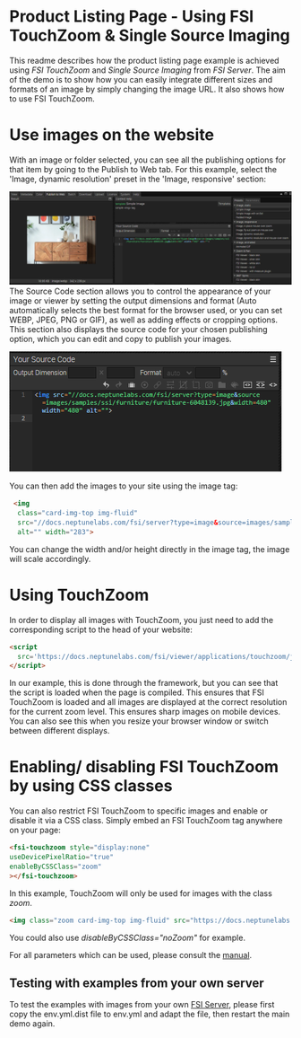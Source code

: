 # Product Listing Page - Using FSI TouchZoom & Single Source Imaging

This readme describes how the product listing page example is achieved using *FSI TouchZoom* and *Single Source Imaging* from *FSI Server*.
The aim of the demo is to show how you can easily integrate different sizes and formats of an image by simply changing the image URL.
It also shows how to use FSI TouchZoom.


# Use images on the website
With an image or folder selected, you can see all the publishing options for that item by going to the Publish to Web tab.
For this example, select the 'Image, dynamic resolution' preset in the 'Image, responsive' section:

![Config Image](readme-plp-1.png)
The Source Code section allows you to control the appearance of your image or viewer by setting the output dimensions and format (Auto automatically selects the best format for the browser used, or you can set WEBP, JPEG, PNG or GIF), as well as adding effects or cropping options.
This section also displays the source code for your chosen publishing option, which you can edit and copy to publish your images.

![Config Image](readme-plp-2.png)

You can then add the images to your site using the image tag:

```html
 <img
  class="card-img-top img-fluid"
  src="//docs.neptunelabs.com/fsi/server?type=image&source=images/samples/ssi/furniture/images/samples/ssi/furniture/furniture-6048139.jpg&width=342"
  alt="" width="283">
```
You can change the width and/or height directly in the image tag, the image will scale accordingly.

# Using TouchZoom

In order to display all images with TouchZoom, you just need to add the corresponding script
to the head of your website:

```html
<script
  src='https://docs.neptunelabs.com/fsi/viewer/applications/touchzoom/js/fsitouchzoom.js'>
</script>
```

In our example, this is done through the framework, but you can see that the script is loaded when the page is compiled.
This ensures that FSI TouchZoom is loaded and all images are displayed at the correct resolution for the current zoom level.
This ensures sharp images on mobile devices.
You can also see this when you resize your browser window or switch between different displays.

# Enabling/ disabling FSI TouchZoom by using CSS classes

You can also restrict FSI TouchZoom to specific images and enable or disable it via a CSS class.
Simply embed an FSI TouchZoom tag anywhere on your page:

```html
<fsi-touchzoom style="display:none"
useDevicePixelRatio="true"
enableByCSSClass="zoom"
></fsi-touchzoom>
```
In this example, TouchZoom will only be used for images with the class *zoom*.

```html
<img class="zoom card-img-top img-fluid" src="https://docs.neptunelabs.com/fsi/server?type=image&source=images/samples/ssi/furniture/living-room-7225005.jpg&width=3428&rect=0.00131,0.00117,0.56176,0.99883" width="342"
```

You could also use *disableByCSSClass="noZoom"* for example.

For all parameters which can be used, please consult the [manual](https://docs.neptunelabs.com/fsi-viewer/latest/fsi-touchzoom).

## Testing with examples from your own server

To test the examples with images from your own [FSI Server](https://www.neptunelabs.com/fsi-server/), please first copy the env.yml.dist file to env.yml and adapt the file, then restart the main demo again.

